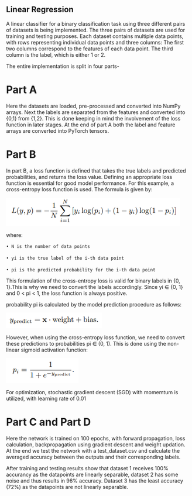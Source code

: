 ## Linear Regression

A linear classifier for a binary classification task using three different pairs of datasets is being implemented. The three pairs of datasets are used for training and testing purposes. Each dataset contains multiple data points, with rows representing individual data points and three columns: The first two columns correspond to the features of each data point. The third column is the label, which is either 1 or 2.

The entire implementation is split in four parts-

# Part A

Here the datasets are loaded, pre-processed and converted into NumPy arrays. Next the labels are separated from the features and converted into {0,1} from {1,2}. This is done keeping in mind the involvement of the loss function in later stages. At the end of part A both the label and feature arrays are converted into PyTorch tensors.

# Part B

In part B, a loss function is defined that takes the true labels and predicted probabilities, and returns the loss value. Defining an appropriate loss function is essential for good model performance. For this example, a cross-entropy loss function is used. The formula is given by: 


 ![alt text](loss-function-1-1.png)     


where:
 
    • N is the number of data points

    • yi is the true label of the i-th data point

    • pi is the predicted probability for the i-th data point

This formulation of the cross-entropy loss is valid for binary labels in {0, 1}.This is why we need to convert the labels accordingly. Since yi ∈ {0, 1} and 0 < pi < 1, the loss function is always positive.

probability pi is calculated by the model prediction procedure as follows: 
            

![alt text](loss-function(2).png)


However, when using the cross-entropy loss function, we need to convert these predictions to probabilities pi ∈ (0, 1). This is done using the non-linear sigmoid activation function:
            

![alt text](loss-function(3).png)


For optimization, stochastic gradient descent (SGD) with momemtum is utilized, with learning rate of 0.01

# Part C and Part D

Here the network is trained on 100 epochs, with forward propagation, loss calculation, backpropagation using gradient descent and weight updation. At the end we test the network with a test_dataset.csv and calculate the averaged accuracy between the outputs and their corresponding labels. 

After training and testing results show that dataset 1 receives 100% accurancy as the datapoints are linearly separable, dataset 2 has some noise and thus results in 96% accuracy. Dataset 3 has the least accuracy (72%) as the datapoints are not linearly separable.